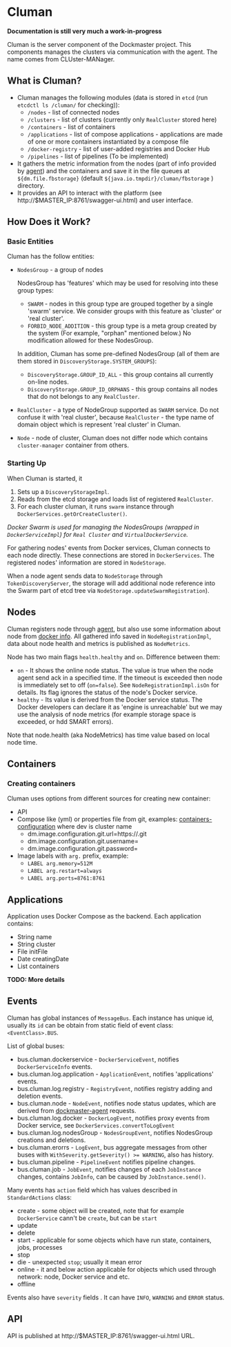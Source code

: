 # Cluman #

**Documentation is still very much a work-in-progress**

Cluman is the server component of the Dockmaster project. This components manages the clusters via communication
with the agent. The name comes from CLUster-MANager.

## What is Cluman? ##

* Cluman manages the following modules (data is stored in `etcd` (run `etcdctl ls /cluman/` for checking)):
    * `/nodes` - list of connected nodes
    * `/clusters` - list of clusters (currently only `RealCluster` stored here)
    * `/containers` - list of containers
    * `/applications` - list of compose applications - applications are made of one or more containers instantiated by a compose file 
    * `/docker-registry` - list of user-added registries and Docker Hub
    * `/pipelines` - list of pipelines (To be implemented)
* It gathers the metric information from the nodes (part of info provided by [agent](agent.md)) and the containers 
and save it in the file queues at `${dm.file.fbstorage}` (default `${java.io.tmpdir}/cluman/fbstorage` ) directory. 
* It provides an API to interact with the platform (see http://$MASTER_IP:8761/swagger-ui.html) and user interface. 

## How Does it Work? ##

### Basic Entities ###

Cluman has the follow entities:

* `NodesGroup` - a group of nodes
 
    NodesGroup has 'features' which may be used for resolving into these group types:

    * `SWARM` - nodes in this group type are grouped together by a single 'swarm' service. We consider groups with this feature as 'cluster' or 
'real cluster'.
    * `FORBID_NODE_ADDITION` - this group type is a meta group created by the system (For example, "orphan" mentioned below.) No modification allowed for these NodesGroup.

    In addition, Cluman has some pre-defined NodesGroup (all of them are them stored in `DiscoveryStorage.SYSTEM_GROUPS`):

    * `DiscoveryStorage.GROUP_ID_ALL` - this group contains all currently on-line nodes.
    * `DiscoveryStorage.GROUP_ID_ORPHANS` - this group contains all nodes that do not belongs to any `RealCluster`. 
    
* `RealCluster` - a type of NodeGroup supported as `SWARM` service. Do not confuse it with 'real cluster', because 
`RealCluster` - the type name of domain object which is represent 'real cluster' in Cluman.  
* `Node` - node of cluster, Cluman does not differ node which contains `cluster-manager` container from others.

### Starting Up ###

When Cluman is started, it 

1. Sets up a `DiscoveryStorageImpl`.
2. Reads from the etcd storage and loads list of registered `RealCluster`. 
3. For each cluster cluman, it runs `swarm` instance through `DockerServices.getOrCreateCluster()`. 

_Docker Swarm is used for managing the NodesGroups (wrapped in `DockerServiceImpl`) for `Real Cluster` 
and `VirtualDockerService`._ 

For gathering nodes' events from Docker services, Cluman connects to each node directly. These connections are
stored in `DockerServices`. The registered nodes' information are stored in `NodeStorage`. 

When a node agent sends data to `NodeStorage` through `TokenDiscoveryServer`, the storage will add additional node reference into the
Swarm part of etcd tree via `NodeStorage.updateSwarmRegistration`).

## Nodes ##

Cluman registers node through [agent](agent.md), but also use some information about node from [docker info](https://docs.docker.com/engine/reference/api/docker_remote_api_v1.21/#/display-system-wide-information).
All gathered info saved in `NodeRegistrationImpl`, data about node health and metrics is published as `NodeMetrics`.

Node has two main flags `health.healthy` and `on`. Difference between them:
   
   * `on` - It shows the online node status.  The value is true when the node agent send ack in a specified time. If the timeout is exceeded 
   then node is immediately set to off (`on=false`). See `NodeRegistrationImpl.isOn` for details. Its flag ignores the status of 
   the node's Docker service.  
   * `healthy` - Its value is derived from the Docker service status. The Docker developers can declare it as 'engine is unreachable' but 
     we may use the analysis of node metrics (for example storage space is exceeded, or hdd SMART errors).
     
Note that node.health (aka NodeMetrics) has time value based on local node time.

## Containers ##
### Creating containers ###
Cluman uses options from different sources for creating new container:

* API
* Compose like (yml) or properties file from git, examples: [containers-configuration](https://bitbucket.org/codeabovelab/containers-configuration/src/13a21fcf8057?at=master) where dev is cluster name
    * dm.image.configuration.git.url=https://<url>.git
    * dm.image.configuration.git.username=<username>
    * dm.image.configuration.git.password=<password>
* Image labels with `arg.` prefix, example:
    * `LABEL arg.memory=512M`
    * `LABEL arg.restart=always`
    * `LABEL arg.ports=8761:8761`

## Applications ##
Application uses Docker Compose as the backend. Each application contains:

* String name
* String cluster
* File initFile
* Date creatingDate
* List containers

**TODO: More details**

## Events ##

Cluman has global instances of `MessageBus`. Each instance has unique id, usually its `id` can be obtain from
static field of event class: `<EventClass>.BUS`. 

List of global buses:

* bus.cluman.dockerservice - `DockerServiceEvent`, notifies `DockerServiceInfo` events. 
* bus.cluman.log.application - `ApplicationEvent`, notifies 'applications' events.
* bus.cluman.log.registry - `RegistryEvent`, notifies registry adding and deletion events. 
* bus.cluman.node - `NodeEvent`, notifies node status updates, which are derived from [dockmaster-agent](agent.md) requests.
* bus.cluman.log.docker - `DockerLogEvent`, notifies proxy events from Docker service, see `DockerServices.convertToLogEvent`
* bus.cluman.log.nodesGroup - `NodesGroupEvent`, notifies NodesGroup creations and deletions.
* bus.cluman.erorrs - `LogEvent`, bus aggregate messages from other buses with `WithSeverity.getSeverity() >= WARNING`,
 also has history. 
* bus.cluman.pipeline - `PipelineEvent` notifies pipeline changes.
* bus.cluman.job - `JobEvent`, notifies changes of each `JobInstance` changes, contains `JobInfo`, can be caused by
   `JobInstance.send()`.

Many events has `action` field which has values described in `StandardActions` class:

* create - some object will be created, note that for example `DockerService` cann't be `create`, but can be `start` 
* update 
* delete
* start - applicable for some objects which have run state, containers, jobs, processes  
* stop
* die - unexpected `stop`; usually it mean error
* online - it and below action applicable for objects which used through network: node, Docker service and etc.
* offline

Events also have `severity` fields . It can have `INFO`, `WARNING` and `ERROR` status. 

## API ##

API is published at http://$MASTER_IP:8761/swagger-ui.html URL.
